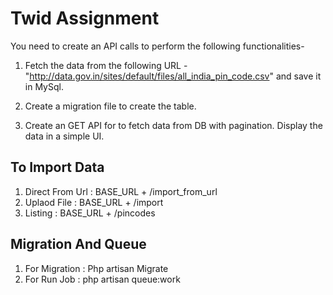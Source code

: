 # Twid Assignment

You need to create an API calls to perform the following functionalities-
1. Fetch the data from the following URL - "http://data.gov.in/sites/default/files/all_india_pin_code.csv" and save it in MySql.

2. Create a migration file to create the table.

3. Create an GET API for to fetch data from DB with pagination. Display the data in a simple UI.



## To Import Data

1. Direct From Url : BASE_URL + /import_from_url
2. Uplaod File : BASE_URL + /import
3. Listing : BASE_URL + /pincodes

## Migration And Queue
1. For Migration :  Php artisan Migrate
2. For Run Job :  php artisan queue:work





